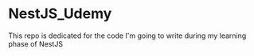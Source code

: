 # NestJS_Udemy
This repo is dedicated for the code I'm going to write during my learning phase of NestJS
